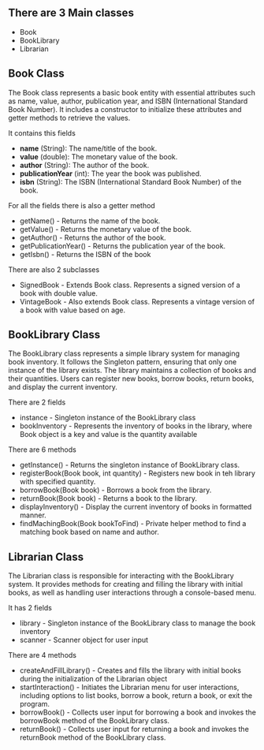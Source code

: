 ## There are 3 Main classes


- Book
- BookLibrary
- Librarian

## Book Class


The Book class represents a basic book entity with 
essential attributes such as name, value, author, publication year, and 
ISBN (International Standard Book Number). It includes a constructor to 
initialize these attributes and getter methods to retrieve the values.

It contains this fields

- **name** (String): The name/title of the book.
- **value** (double): The monetary value of the book.
- **author** (String): The author of the book.
- **publicationYear** (int): The year the book was published.
- **isbn** (String): The ISBN (International Standard Book Number) of the book.

For all the fields there is also a getter method

- getName() - Returns the name of the book.
- getValue() - Returns the monetary value of the book.
- getAuthor() - Returns the author of the book.
- getPublicationYear() - Returns the publication year of the book.
- getIsbn() - Returns the ISBN of the book

There are also 2 subclasses

- SignedBook - Extends Book class. Represents a signed version of a book with double value.
- VintageBook - Also extends Book class. Represents a vintage version of a book with value based on age.

## BookLibrary Class

The BookLibrary class represents a simple library system for managing book inventory. 
It follows the Singleton pattern, ensuring that only one instance of the library exists. 
The library maintains a collection of books and their quantities. Users can register 
new books, borrow books, return books, and display the current inventory.

There are 2 fields

- instance - Singleton instance of the BookLibrary class
- bookInventory - Represents the inventory of books in the library, where Book object is a key and value is the quantity available

There are 6 methods

- getInstance() - Returns the singleton instance of BookLibrary class.
- registerBook(Book book, int quantity) - Registers new book in teh library with specified quantity.
- borrowBook(Book book) - Borrows a book from the library.
- returnBook(Book book) - Returns a book to the library.
- displayInventory() - Display the current inventory of books in formatted manner.
- findMachingBook(Book bookToFind) - Private helper method to find a matching book based on name and author.

## Librarian Class

The Librarian class is responsible for interacting with the BookLibrary system. 
It provides methods for creating and filling the library with initial books, as 
well as handling user interactions through a console-based menu.

It has 2 fields

- library - Singleton instance of the BookLibrary class to manage the book inventory
- scanner - Scanner object for user input

There are 4 methods

- createAndFillLibrary() - Creates and fills the library with initial books during the initialization of the Librarian object
- startInteraction() - Initiates the Librarian menu for user interactions, including options to list books, borrow a book, return a book, or exit the program.
- borrowBook() - Collects user input for borrowing a book and invokes the borrowBook method of the BookLibrary class.
- returnBook() - Collects user input for returning a book and invokes the returnBook method of the BookLibrary class.